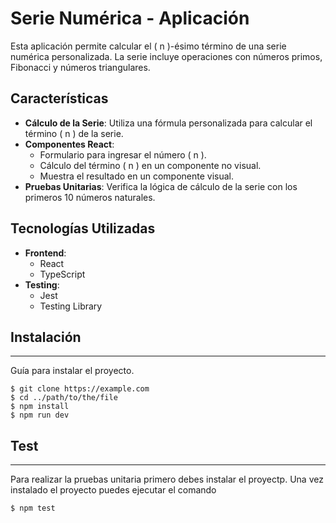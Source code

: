 # Serie Numérica - Aplicación

Esta aplicación permite calcular el \( n \)-ésimo término de una serie numérica personalizada. La serie incluye operaciones con números primos, Fibonacci y números triangulares.

## Características

- **Cálculo de la Serie**: Utiliza una fórmula personalizada para calcular el término \( n \) de la serie.
- **Componentes React**:
  - Formulario para ingresar el número \( n \).
  - Cálculo del término \( n \) en un componente no visual.
  - Muestra el resultado en un componente visual.
- **Pruebas Unitarias**: Verifica la lógica de cálculo de la serie con los primeros 10 números naturales.

## Tecnologías Utilizadas

- **Frontend**:
  - React
  - TypeScript
- **Testing**:
  - Jest
  - Testing Library

## Instalación

***
Guía para instalar el proyecto.
```
$ git clone https://example.com
$ cd ../path/to/the/file
$ npm install
$ npm run dev
```

## Test

***
Para realizar la pruebas unitaria primero debes instalar el proyectp. Una vez instalado el proyecto puedes ejecutar el comando
```
$ npm test
```

